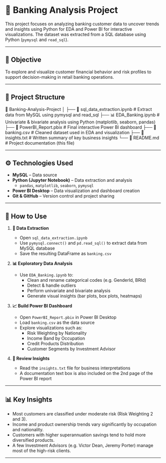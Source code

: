 # 🏦 Banking Analysis Project

This project focuses on analyzing banking customer data to uncover trends and insights using Python for EDA and Power BI for interactive visualizations. The dataset was extracted from a SQL database using Python (`pymysql` and `read_sql`).

---

## 📌 Objective

To explore and visualize customer financial behavior and risk profiles to support decision-making in retail banking operations.

---

## 📁 Project Structure

📂 Banking-Analysis-Project
│
├── 🔌 sql_data_extraction.ipynb # Extract data from MySQL using pymysql and read_sql
├── 📊 EDA_Banking.ipynb # Univariate & bivariate analysis using Python (matplotlib, seaborn, pandas)
├── 📁 PowerBI_Report.pbix # Final interactive Power BI dashboard
├── 📄 banking.csv # Cleaned dataset used in EDA and visualization
├── 📄 insights.txt # Written summary of key business insights
└── 📄 README.md # Project documentation (this file)

---

## ⚙️ Technologies Used

- **MySQL** – Data source
- **Python (Jupyter Notebook)** – Data extraction and analysis
  - `pandas`, `matplotlib`, `seaborn`, `pymysql`
- **Power BI Desktop** – Data visualization and dashboard creation
- **Git & GitHub** – Version control and project sharing

---

## 🚀 How to Use

1. **🔌 Data Extraction**
   - Open `sql_data_extraction.ipynb`
   - Use `pymysql.connect()` and `pd.read_sql()` to extract data from MySQL database
   - Save the resulting DataFrame as `banking.csv`

2. **📊 Exploratory Data Analysis**
   - Use `EDA_Banking.ipynb` to:
     - Clean and rename categorical codes (e.g. GenderId, BRId)
     - Detect & handle outliers
     - Perform univariate and bivariate analysis
     - Generate visual insights (bar plots, box plots, heatmaps)

3. **📈 Build Power BI Dashboard**
   - Open `PowerBI_Report.pbix` in Power BI Desktop
   - Load `banking.csv` as the data source
   - Explore visualizations such as:
     - Risk Weighting by Nationality
     - Income Band by Occupation
     - Credit Products Distribution
     - Customer Segments by Investment Advisor

4. **📝 Review Insights**
   - Read the `insights.txt` file for business interpretations
   - A documentation text box is also included on the 2nd page of the Power BI report

---

## 📊 Key Insights

- Most customers are classified under moderate risk (Risk Weighting 2 and 3).
- Income and product ownership trends vary significantly by occupation and nationality.
- Customers with higher superannuation savings tend to hold more diversified products.
- A few Investment Advisors (e.g. Victor Dean, Jeremy Porter) manage most of the high-risk clients.

---
